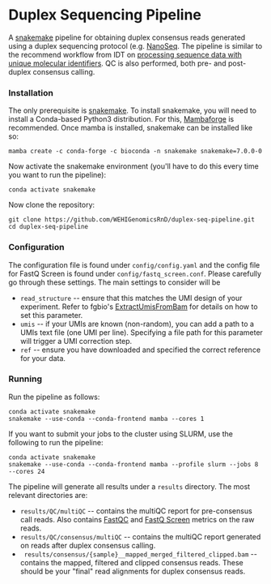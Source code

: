 # Duplex Sequencing Pipeline

A [snakemake](https://snakemake.readthedocs.io) pipeline for obtaining duplex consensus reads generated using a duplex sequencing protocol (e.g. [NanoSeq](https://www.nature.com/articles/s41586-021-03477-4). The pipeline is similar to the recommend workflow from IDT on [processing sequence data with unique molecular
identifiers](https://plone.bcgsc.ca/services/solseq/duplex-umi-documents/idt_analysisguideline_varcall-umis-dupseqadapters/). QC is also performed, both pre- and post-duplex consensus calling. 

### Installation ###

The only prerequisite is [snakemake](https://snakemake.readthedocs.io/en/stable/getting_started/installation.html). To install snakemake, you will need to install a Conda-based Python3 distribution. For this, [Mambaforge](https://github.com/conda-forge/miniforge#mambaforge) is recommended. Once mamba is installed, snakemake can be installed like so:

```
mamba create -c conda-forge -c bioconda -n snakemake snakemake=7.0.0-0
```

Now activate the snakemake environment (you'll have to do this every time you want to run the pipeline):

```
conda activate snakemake
```

Now clone the repository:

```
git clone https://github.com/WEHIGenomicsRnD/duplex-seq-pipeline.git
cd duplex-seq-pipeline
```

### Configuration ###

The configuration file is found under `config/config.yaml` and the config file for FastQ Screen is found under `config/fastq_screen.conf`. Please carefully go through these settings. The main settings to consider will be

- `read_structure` -- ensure that this matches the UMI design of your experiment. Refer to fgbio's [ExtractUmisFromBam](https://fulcrumgenomics.github.io/fgbio/tools/latest/ExtractUmisFromBam.html) for details on how to set this parameter. 
- `umis` -- if your UMIs are known (non-random), you can add a path to a UMIs text file (one UMI per line). Specifying a file path for this parameter will trigger a UMI correction step.
- `ref` -- ensure you have downloaded and specified the correct reference for your data.

### Running ###

Run the pipeline as follows:

```
conda activate snakemake
snakemake --use-conda --conda-frontend mamba --cores 1
```

If you want to submit your jobs to the cluster using SLURM, use the following to run the pipeline:

```
conda activate snakemake
snakemake --use-conda --conda-frontend mamba --profile slurm --jobs 8 --cores 24
```

The pipeline will generate all results under a `results` directory. The most relevant directories are:

- `results/QC/multiQC` -- contains the multiQC report for pre-consensus call reads. Also contains [FastQC](https://www.bioinformatics.babraham.ac.uk/projects/fastqc/) and [FastQ Screen](https://www.bioinformatics.babraham.ac.uk/projects/fastq_screen/) metrics on the raw reads.
- `results/QC/consensus/multiQC` -- contains the multiQC report generated on reads after duplex consensus calling.
- ` results/consensus/{sample}__mapped_merged_filtered_clipped.bam` -- contains the mapped, filtered and clipped consensus reads. These should be your "final" read alignments for duplex consensus reads.
